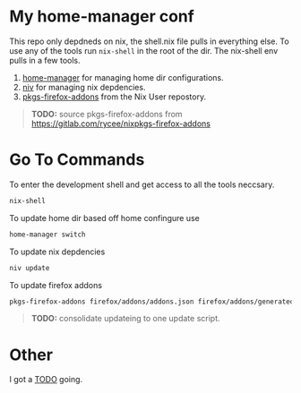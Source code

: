 # My home-manager conf
This repo only depdneds on nix, the shell.nix file pulls in everything else.
To use any of the tools run `nix-shell` in the root of the dir. The nix-shell env pulls in a few tools.

1. [home-manager](https://nix-community.github.io/home-manager/) for managing home dir configurations.
2. [niv](https://github.com/nmattia/niv) for managing nix depdencies.
3. [pkgs-firefox-addons](https://github.com/nix-community/nur-combined/blob/a6b479f122696aee99dadfe060745efa717259a9/repos/rycee/pkgs/firefox-addons-generator/default.nix) from the Nix User repostory.

> **TODO:** source pkgs-firefox-addons from https://gitlab.com/rycee/nixpkgs-firefox-addons

# Go To Commands

To enter the development shell and get access to all the tools neccsary.
```sh
nix-shell
```

To update home dir based off home confingure use
```sh
home-manager switch
```

To update nix depdencies
```sh
niv update
```

To update firefox addons
```sh
pkgs-firefox-addons firefox/addons/addons.json firefox/addons/generated-firefox-addons.nix
```

> **TODO:** consolidate updateing to one update script.

# Other
I got a [TODO](TODO.md) going.

